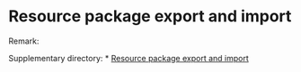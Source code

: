 # Resource package export and import

Remark:

Supplementary directory: * [Resource package export and import](IDE/layapackage/package/readme.md)

